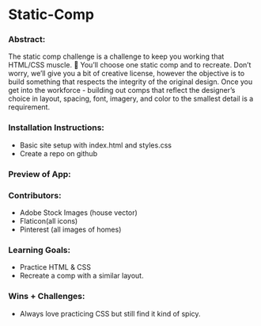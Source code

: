 # Static-Comp
### Abstract:

The static comp challenge is a challenge to keep you working that HTML/CSS muscle. :muscle: You’ll choose one static comp and to recreate. Don’t worry, we’ll give you a bit of creative license, however the objective is to build something that respects the integrity of the original design. Once you get into the workforce - building out comps that reflect the designer’s choice in layout, spacing, font, imagery, and color to the smallest detail is a requirement.

### Installation Instructions:

- Basic site setup with index.html and styles.css
- Create a repo on github

### Preview of App:





### Contributors:

- Adobe Stock Images (house vector)
- Flaticon(all icons)
- Pinterest (all images of homes)

### Learning Goals:

- Practice HTML & CSS
- Recreate a comp with a similar layout.

### Wins + Challenges:

- Always love practicing CSS but still find it kind of spicy.
